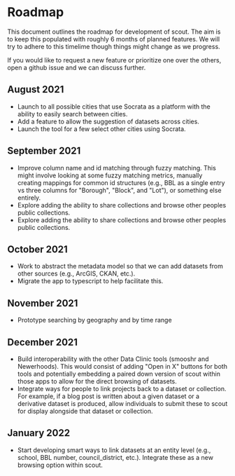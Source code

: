 # Roadmap

This document outlines the roadmap for development of scout. The aim is to keep this populated with roughly 6 months of planned features. We will try to adhere to this timelime though things might change as we progress. 

If you would like to request a new feature or prioritize one over the others, open a github issue and we can discuss further.

## August 2021
-   Launch to all possible cities that use Socrata as a platform with the ability to easily search between cities.
-   Add a feature to allow the suggestion of datasets across cities.
-   Launch the tool for a few select other cities using Socrata.

## September 2021
-   Improve column name and id matching through fuzzy matching. This might involve looking at some fuzzy matching metrics, manually creating mappings for common id structures (e.g., BBL as a single entry vs three columns for "Borough", "Block", and "Lot"), or something else entirely.
-   Explore adding the ability to share collections and browse other peoples public collections.
-   Explore adding the ability to share collections and browse other peoples public collections.

## October 2021 
-   Work to abstract the metadata model so that we can add datasets from other sources (e.g., ArcGIS, CKAN, etc.).
-   Migrate the app to typescript to help facilitate this.

## November 2021 
-   Prototype searching by geography and by time range

## December 2021 

-   Build interoperability with the other Data Clinic tools (smooshr and Newerhoods). This would consist of adding "Open in X" buttons for both tools and potentially embedding a paired down version of scout within those apps to allow for the direct browsing of datasets.
-   Integrate ways for people to link projects back to a dataset or collection. For example, if a blog post is written about a given dataset or a derivative dataset is produced, allow individuals to submit these to scout for display alongside that dataset or collection.

## January 2022 

-   Start developing smart ways to link datasets at an entity level (e.g., school, BBL number, council_district, etc.). Integrate these as a new browsing option within scout.
